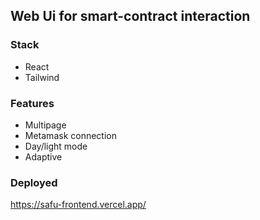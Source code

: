 ## Web Ui for smart-contract interaction

### Stack
- React
- Tailwind

### Features 
- Multipage
- Metamask connection
- Day/light mode
- Adaptive

### Deployed 
https://safu-frontend.vercel.app/
